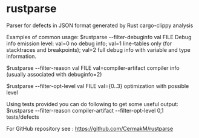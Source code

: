 # rustparse
Parser for defects in JSON format generated by Rust cargo-clippy analysis


Examples of common usage:
$rustparse --filter-debuginfo val FILE 
  Debug info emission level:
    val=0 no debug info;
    val=1 line-tables only (for stacktraces and breakpoints);
    val=2 full debug info with variable and type information.


$rustparse --filter-reason val FILE
  val=compiler-artifact compiler info (usually associated with debuginfo=2)

$rustparse --filter-opt-level val FILE
  val={0..3} optimization with possible level

Using tests provided you can do following to get some useful output:
$rustparse --filter-reason compiler-artifact --filter-opt-level 0,1 tests/defects

For GitHub repository see : https://github.com/CermakM/rustparse
